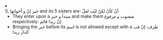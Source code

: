<li class="col 18"><div class="nodecontent">5. خبر إنّ و أخواتها  and its 5 sisters are: أنّ كأنّ لكنّ ليْت لعلّ</div>
		<ul class="subexp">
	<li class="basic"><div class="nodecontent">They enter upon a مبتدأ و خبر and make them منصوب و مرفوع respectively: إنّ زيدا قائم</div></li>
	<li class="basic"><div class="nodecontent">Bringing the خبر before its اسم is not allowed except with a ظرف: إنّ فب الدار زيدا</div></li></ul></li>